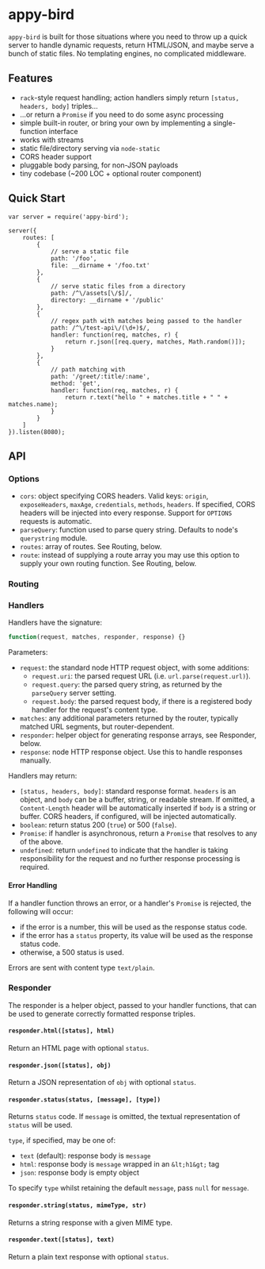 # appy-bird

`appy-bird` is built for those situations where you need to throw up a quick server to handle dynamic requests, return HTML/JSON, and maybe serve a bunch of static files. No templating engines, no complicated middleware.

## Features

  * `rack`-style request handling; action handlers simply return `[status, headers, body]` triples...
  * ...or return a `Promise` if you need to do some async processing
  * simple built-in router, or bring your own by implementing a single-function interface
  * works with streams
  * static file/directory serving via `node-static`
  * CORS header support
  * pluggable body parsing, for non-JSON payloads
  * tiny codebase (~200 LOC + optional router component)

## Quick Start

    var server = require('appy-bird');

    server({
        routes: [
            {
                // serve a static file
                path: '/foo',
                file: __dirname + '/foo.txt'
            },
            {
                // serve static files from a directory
                path: /^\/assets[\/$]/,
                directory: __dirname + '/public'
            },
            {
                // regex path with matches being passed to the handler
                path: /^\/test-api\/(\d+)$/,
                handler: function(req, matches, r) {
                    return r.json([req.query, matches, Math.random()]);
                }
            },
            {
                // path matching with 
                path: '/greet/:title/:name',
                method: 'get',
                handler: function(req, matches, r) {
                    return r.text("hello " + matches.title + " " + matches.name);
                }
            }
        ]
    }).listen(8080);

## API

### Options

  * `cors`: object specifying CORS headers. Valid keys: `origin`, `exposeHeaders`, `maxAge`, `credentials`, `methods`, `headers`. If specified, CORS headers will be injected into every response. Support for `OPTIONS` requests is automatic.
  * `parseQuery`: function used to parse query string. Defaults to node's `querystring` module.
  * `routes`: array of routes. See Routing, below.
  * `route`: instead of supplying a route array you may use this option to supply your own routing function. See Routing, below.
  
### Routing



### Handlers

Handlers have the signature:

```javascript
function(request, matches, responder, response) {}
```

Parameters:

  * `request`: the standard node HTTP request object, with some additions:
    * `request.uri`: the parsed request URL (i.e. `url.parse(request.url)`).
    * `request.query`: the parsed query string, as returned by the `parseQuery` server setting.
    * `request.body`: the parsed request body, if there is a registered body handler for the request's content type.
  * `matches`: any additional parameters returned by the router, typically matched URL segments, but router-dependent.
  * `responder`: helper object for generating response arrays, see Responder, below.
  * `response`: node HTTP response object. Use this to handle responses manually.

Handlers may return:

  * `[status, headers, body]`: standard response format. `headers` is an object, and `body` can be a buffer, string, or readable stream. If omitted, a `Content-Length` header will be automatically inserted if `body` is a string or buffer. CORS headers, if configured, will be injected automatically.
  * `boolean`: return status 200 (`true`) or 500 (`false`).
  * `Promise`: if handler is asynchronous, return a `Promise` that resolves to any of the above.
  * `undefined`: return `undefined` to indicate that the handler is taking responsibility for the request and no further response processing is required.

#### Error Handling

If a handler function throws an error, or a handler's `Promise` is rejected, the following will occur:

  * if the error is a number, this will be used as the response status code.
  * if the error has a `status` property, its value will be used as the response status code.
  * otherwise, a 500 status is used.

Errors are sent with content type `text/plain`.

### Responder

The responder is a helper object, passed to your handler functions, that can be used to generate correctly formatted response triples.

#### `responder.html([status], html)`

Return an HTML page with optional `status`.

#### `responder.json([status], obj)`

Return a JSON representation of `obj` with optional `status`.

#### `responder.status(status, [message], [type])`

Returns `status` code. If `message` is omitted, the textual representation of `status` will be used.

`type`, if specified, may be one of:

  * `text` (default): response body is `message`
  * `html`: response body is `message` wrapped in an `&lt;h1&gt;` tag
  * `json`: response body is empty object

To specify `type` whilst retaining the default `message`, pass `null` for `message`.

#### `responder.string(status, mimeType, str)`

Returns a string response with a given MIME type.

#### `responder.text([status], text)`

Return a plain text response with optional `status`.